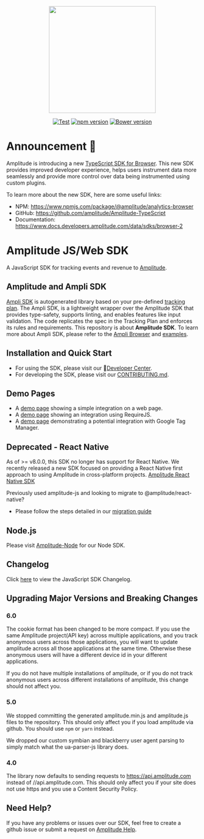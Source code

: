 <p align="center">
  <a href="https://amplitude.com" target="_blank" align="center">
    <img src="https://static.amplitude.com/lightning/46c85bfd91905de8047f1ee65c7c93d6fa9ee6ea/static/media/amplitude-logo-with-text.4fb9e463.svg" width="280">
  </a>
  <br />
</p>

<div align="center">

  [![Test](https://github.com/amplitude/Amplitude-JavaScript/workflows/Test/badge.svg)](https://github.com/amplitude/Amplitude-JavaScript/actions?query=workflow%3ATest)
  [![npm version](https://badge.fury.io/js/amplitude-js.svg)](https://badge.fury.io/js/amplitude-js)
  [![Bower version](https://badge.fury.io/bo/amplitude-js.svg)](https://badge.fury.io/bo/amplitude-js)

</div>

# Announcement 📣

Amplitude is introducing a new [TypeScript SDK for Browser](https://www.npmjs.com/package/@amplitude/analytics-browser). This new SDK provides improved developer experience, helps users instrument data more seamlessly and provide more control over data being instrumented using custom plugins.

To learn more about the new SDK, here are some useful links:

* NPM: https://www.npmjs.com/package/@amplitude/analytics-browser
* GitHub: https://github.com/amplitude/Amplitude-TypeScript
* Documentation: https://www.docs.developers.amplitude.com/data/sdks/browser-2

# Amplitude JS/Web SDK
A JavaScript SDK for tracking events and revenue to [Amplitude](https://www.amplitude.com).

## Amplitude and Ampli SDK
[Ampli SDK](https://developers.data.amplitude.com/ampli-sdk-overview/) is autogenerated library based on your pre-defined [tracking plan](https://developers.data.amplitude.com/what-is-a-tracking-plan). The Ampli SDK, is a lightweight wrapper over the Amplitude SDK that provides type-safety, supports linting, and enables features like input validation. The code replicates the spec in the Tracking Plan and enforces its rules and requirements. This repository is about **Amplitude SDK**. To learn more about Ampli SDK, please refer to the [Ampli Browser](https://developers.data.amplitude.com/browser-ampli) and [examples](https://github.com/amplitude/ampli-examples).

## Installation and Quick Start
* For using the SDK, please visit our :100:[Developer Center](https://developers.amplitude.com/docs/javascript).
* For developing the SDK, please visit our [CONTRIBUTING.md](https://github.com/amplitude/Amplitude-JavaScript/blob/main/CONTRIBUTING.md).

## Demo Pages
* A [demo page](https://github.com/amplitude/Amplitude-JavaScript/blob/main/test/browser/amplitudejs.html) showing a simple integration on a web page.
* A [demo page](https://github.com/amplitude/Amplitude-JavaScript/blob/main/test/browser/amplitudejs-requirejs.html) showing an integration using RequireJS.
* A [demo page](https://github.com/amplitude/GTM-Web-Demo) demonstrating a potential integration with Google Tag Manager.


## Deprecated - React Native
As of >= v8.0.0, this SDK no longer has support for React Native. We recently released a new SDK focused on providing a React Native first approach to using Amplitude in cross-platform projects.  [Amplitude React Native SDK](https://github.com/amplitude/Amplitude-ReactNative)

Previously used amplitude-js and looking to migrate to @amplitude/react-native?
* Please follow the steps detailed in our [migration guide](https://github.com/amplitude/Amplitude-ReactNative/blob/main/MIGRATION_GUIDE.md)

## Node.js
Please visit [Amplitude-Node](https://github.com/amplitude/Amplitude-Node) for our Node SDK.

## Changelog
Click [here](https://github.com/amplitude/Amplitude-JavaScript/blob/main/CHANGELOG.md) to view the JavaScript SDK Changelog.

## Upgrading Major Versions and Breaking Changes #

### 6.0
The cookie format has been changed to be more compact. If you use the same
Amplitude project(API key) across multiple applications, and you track
anonymous users across those applications, you will want to update amplitude
across all those applications at the same time. Otherwise these anonymous users
will have a different device id in your different applications.

If you do not have multiple installations of amplitude, or if you do not track
anonymous users across different installations of amplitude, this change should
not affect you.

### 5.0
We stopped committing the generated amplitude.min.js and amplitude.js files to
the repository. This should only affect you if you load amplitude via github.
You should use `npm` or `yarn` instead.

We dropped our custom symbian and blackberry user agent parsing to simply match
what the ua-parser-js library does.

### 4.0
The library now defaults to sending requests to https://api.amplitude.com
instead of //api.amplitude.com. This should only affect you if your site does
not use https and you use a Content Security Policy.

## Need Help?
If you have any problems or issues over our SDK, feel free to create a github issue or submit a request on [Amplitude Help](https://help.amplitude.com/hc/en-us/requests/new).
